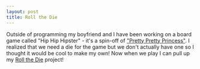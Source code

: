 ```yaml
---
layout: post
title: Roll the Die
---
```

Outside of programming my boyfriend and I have been working on a board game called "Hip Hip Hipster" - it's a spin-off of <a href="http://en.wikipedia.org/wiki/Pretty_Pretty_Princess" target="_blank">"Pretty Pretty Princess"</a>. I realized that we need a die for the game but we don't actually have one so I thought it would be cool to make my own! Now when we play I can pull up my <a href="http://rachelmcquirk.com/projects/die" target="_blank">Roll the Die</a> project! 
